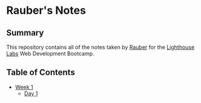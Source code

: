 # Rauber's Notes

## Summary 

This repository contains all of the notes taken by [Rauber](https://github.com/raubersn/) for the [Lighthouse Labs](https://www.lighthouselabs.ca/) Web Development Bootcamp.

## Table of Contents

* [Week 1](/Week_1)
  * [Day 1](/Week_1/Day_1)